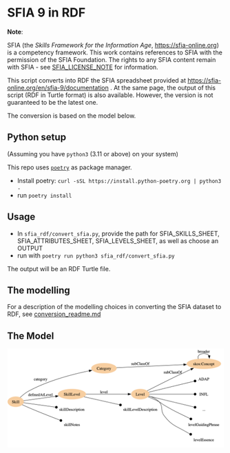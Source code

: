 # SFIA 9 in RDF

**Note**:

SFIA (the _Skills Framework for the Information Age_, https://sfia-online.org) is a competency framework.
This work contains references to SFIA with the permission of the SFIA Foundation.
The rights to any SFIA content remain with SFIA - see [SFIA_LICENSE_NOTE](SFIA_LICENSE_NOTE) for information.

This script converts into RDF the SFIA spreadsheet provided at https://sfia-online.org/en/sfia-9/documentation .
At the same page, the output of this script (RDF in Turtle format) is also available.
However, the version is not guaranteed to be the latest one.

The conversion is based on the model below.

## Python setup

(Assuming you have `python3` (3.11 or above) on your system)

This repo uses [`poetry`](https://python-poetry.org/docs) as package manager. </br>

- Install poetry: ```curl -sSL https://install.python-poetry.org | python3 -```
- run `poetry install`

## Usage

- In `sfia_rdf/convert_sfia.py`, provide the path for SFIA_SKILLS_SHEET, SFIA_ATTRIBUTES_SHEET, SFIA_LEVELS_SHEET, as
  well as choose an OUTPUT
- run with `poetry run python3 sfia_rdf/convert_sfia.py`

The output will be an RDF Turtle file.

## The modelling

For a description of the modelling choices in converting the SFIA dataset to RDF,
see [conversion_readme.md](conversion_readme.md)

## The Model

![Rough vis of the model](sfia.png "Rough vis of the model")

